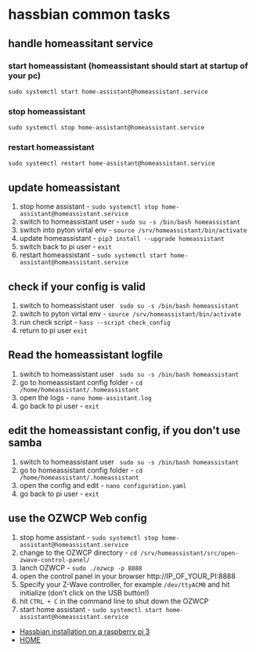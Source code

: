 # hassbian common tasks
## handle homeassitant service
### start homeassistant (homeassistant should start at startup of your pc)
`sudo systemctl start home-assistant@homeassistant.service`
### stop homeassistant
`sudo systemctl stop home-assistant@homeassistant.service`
### restart homeassistant
`sudo systemctl restart home-assistant@homeassistant.service`

## update homeassistant
1. stop home assistant - `sudo systemctl stop home-assistant@homeassistant.service`
2. switch to homeassistant user - `sudo su -s /bin/bash homeassistant`
3. switch into pyton virtal env - `source /srv/homeassistant/bin/activate`
4. update homeassistant - `pip3 install --upgrade homeassistant`
5. switch back to pi user - `exit`
6. restart homeassistant - `sudo systemctl start home-assistant@homeassistant.service`


## check if your config is valid
1. switch to homeassistant user ` sudo su -s /bin/bash homeassistant`
2. switch to pyton virtal env - `source /srv/homeassistant/bin/activate`
3. run check script - `hass --script check_config`
4. return to pi user `exit`


## Read the homeassistant logfile
1. switch to homeassistant user ` sudo su -s /bin/bash homeassistant`
2. go to homeassistant config folder -  `cd /home/homeassistant/.homeassistant`
3. open the logs - `nano home-assistant.log`
4. go back to pi user - `exit`


## edit the homeassistant config, if you don't use samba
1. switch to homeassistant user ` sudo su -s /bin/bash homeassistant`
2. go to homeassistant config folder -  `cd /home/homeassistant/.homeassistant`
3. open the config and edit - `nano configuration.yaml`
4. go back to pi user - `exit`

## use the OZWCP Web config
1. stop home assistant - `sudo systemctl stop home-assistant@homeassistant.service`
2. change to the OZWCP directory - `cd /srv/homeassistant/src/open-zwave-control-panel/`
3. lanch OZWCP - `sudo ./ozwcp -p 8888`
4. open the control panel in your browser http://IP_OF_YOUR_PI:8888
5. Specify your Z-Wave controller, for example `/dev/ttyACM0` and hit initialize (don't click on the USB button!)
6. hit `CTRL + C` in the command line to shut down the OZWCP
7. start home assistant - `sudo systemctl start home-assistant@homeassistant.service`

* [Hassbian installation on a raspberry pi 3](https://github.com/masterwendu/ki-adi-mundi/blob/master/hassbian/installation.md)
* [HOME](https://github.com/masterwendu/ki-adi-mundi)

